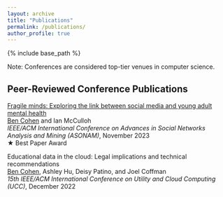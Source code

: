 ```yaml
---
layout: archive
title: "Publications"
permalink: /publications/
author_profile: true
---
```


{% include base_path %}

<p>Note: Conferences are considered top-tier venues in computer science.</p>

<h2>Peer-Reviewed Conference Publications</h2>

<p><a href="bcohen3.github.io/files/asonam_23.pdf">Fragile minds: Exploring the link between social media and young adult mental health</a><br />
  <u>Ben Cohen</u> and Ian McCulloh<br />
  <i>IEEE/ACM International Conference on Advances in Social Networks Analysis and Mining (ASONAM)</i>, November 2023<br />
  ★ Best Paper Award
</p>

<p>Educational data in the cloud: Legal implications and technical recommendations<br />
  <u>Ben Cohen</u>, Ashley Hu, Deisy Patino, and Joel Coffman<br />
  <i>15th IEEE/ACM International Conference on Utility and Cloud Computing (UCC)</i>, December 2022
</p>
